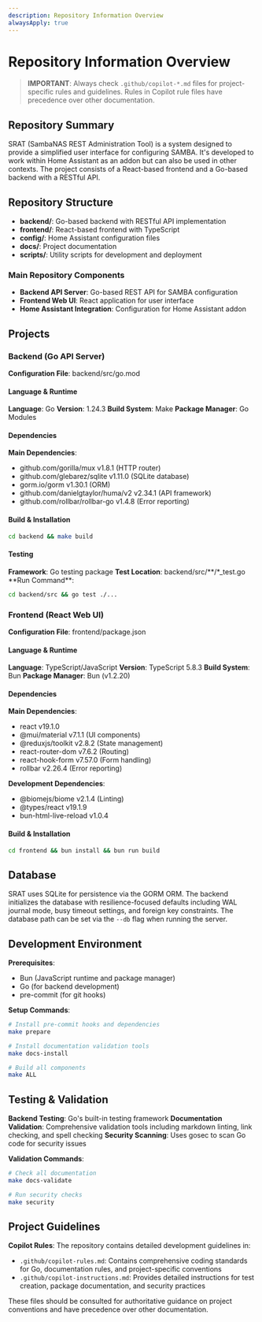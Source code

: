 ```yaml
---
description: Repository Information Overview
alwaysApply: true
---
```


# Repository Information Overview

> **IMPORTANT**: Always check `.github/copilot-*.md` files for project-specific rules and guidelines. Rules in Copilot rule files have precedence over other documentation.

## Repository Summary

SRAT (SambaNAS REST Administration Tool) is a system designed to provide a simplified user interface for configuring SAMBA. It's developed to work within Home Assistant as an addon but can also be used in other contexts. The project consists of a React-based frontend and a Go-based backend with a RESTful API.

## Repository Structure

- **backend/**: Go-based backend with RESTful API implementation
- **frontend/**: React-based frontend with TypeScript
- **config/**: Home Assistant configuration files
- **docs/**: Project documentation
- **scripts/**: Utility scripts for development and deployment

### Main Repository Components

- **Backend API Server**: Go-based REST API for SAMBA configuration
- **Frontend Web UI**: React application for user interface
- **Home Assistant Integration**: Configuration for Home Assistant addon

## Projects

### Backend (Go API Server)

**Configuration File**: backend/src/go.mod

#### Language & Runtime

**Language**: Go
**Version**: 1.24.3
**Build System**: Make
**Package Manager**: Go Modules

#### Dependencies

**Main Dependencies**:

- github.com/gorilla/mux v1.8.1 (HTTP router)
- github.com/glebarez/sqlite v1.11.0 (SQLite database)
- gorm.io/gorm v1.30.1 (ORM)
- github.com/danielgtaylor/huma/v2 v2.34.1 (API framework)
- github.com/rollbar/rollbar-go v1.4.8 (Error reporting)

#### Build & Installation

```bash
cd backend && make build
```

#### Testing

**Framework**: Go testing package
**Test Location**: backend/src/**/\*\_test.go
**Run Command\*\*:

```bash
cd backend/src && go test ./...
```

### Frontend (React Web UI)

**Configuration File**: frontend/package.json

#### Language & Runtime

**Language**: TypeScript/JavaScript
**Version**: TypeScript 5.8.3
**Build System**: Bun
**Package Manager**: Bun (v1.2.20)

#### Dependencies

**Main Dependencies**:

- react v19.1.0
- @mui/material v7.1.1 (UI components)
- @reduxjs/toolkit v2.8.2 (State management)
- react-router-dom v7.6.2 (Routing)
- react-hook-form v7.57.0 (Form handling)
- rollbar v2.26.4 (Error reporting)

**Development Dependencies**:

- @biomejs/biome v2.1.4 (Linting)
- @types/react v19.1.9
- bun-html-live-reload v1.0.4

#### Build & Installation

```bash
cd frontend && bun install && bun run build
```

## Database

SRAT uses SQLite for persistence via the GORM ORM. The backend initializes the database with resilience-focused defaults including WAL journal mode, busy timeout settings, and foreign key constraints. The database path can be set via the `--db` flag when running the server.

## Development Environment

**Prerequisites**:

- Bun (JavaScript runtime and package manager)
- Go (for backend development)
- pre-commit (for git hooks)

**Setup Commands**:

```bash
# Install pre-commit hooks and dependencies
make prepare

# Install documentation validation tools
make docs-install

# Build all components
make ALL
```

## Testing & Validation

**Backend Testing**: Go's built-in testing framework
**Documentation Validation**: Comprehensive validation tools including markdown linting, link checking, and spell checking
**Security Scanning**: Uses gosec to scan Go code for security issues

**Validation Commands**:

```bash
# Check all documentation
make docs-validate

# Run security checks
make security
```

## Project Guidelines

**Copilot Rules**: The repository contains detailed development guidelines in:

- `.github/copilot-rules.md`: Contains comprehensive coding standards for Go, documentation rules, and project-specific conventions
- `.github/copilot-instructions.md`: Provides detailed instructions for test creation, package documentation, and security practices

These files should be consulted for authoritative guidance on project conventions and have precedence over other documentation.
